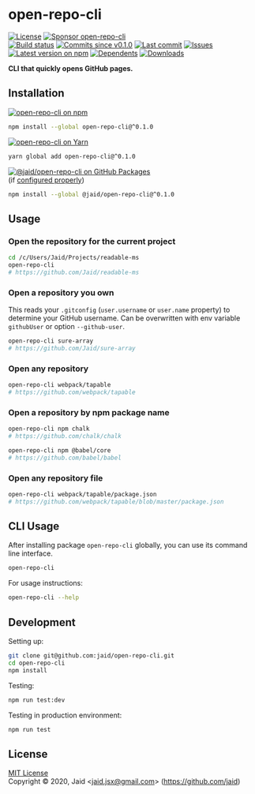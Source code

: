 # open-repo-cli


<a href="https://raw.githubusercontent.com/jaid/open-repo-cli/master/license.txt"><img src="https://img.shields.io/github/license/jaid/open-repo-cli?style=flat-square" alt="License"/></a> <a href="https://github.com/sponsors/jaid"><img src="https://img.shields.io/badge/<3-Sponsor-FF45F1?style=flat-square" alt="Sponsor open-repo-cli"/></a>  
<a href="https://actions-badge.atrox.dev/jaid/open-repo-cli/goto"><img src="https://img.shields.io/endpoint.svg?style=flat-square&url=https%3A%2F%2Factions-badge.atrox.dev%2Fjaid%2Fopen-repo-cli%2Fbadge" alt="Build status"/></a> <a href="https://github.com/jaid/open-repo-cli/commits"><img src="https://img.shields.io/github/commits-since/jaid/open-repo-cli/v0.1.0?style=flat-square&logo=github" alt="Commits since v0.1.0"/></a> <a href="https://github.com/jaid/open-repo-cli/commits"><img src="https://img.shields.io/github/last-commit/jaid/open-repo-cli?style=flat-square&logo=github" alt="Last commit"/></a> <a href="https://github.com/jaid/open-repo-cli/issues"><img src="https://img.shields.io/github/issues/jaid/open-repo-cli?style=flat-square&logo=github" alt="Issues"/></a>  
<a href="https://npmjs.com/package/open-repo-cli"><img src="https://img.shields.io/npm/v/open-repo-cli?style=flat-square&logo=npm&label=latest%20version" alt="Latest version on npm"/></a> <a href="https://github.com/jaid/open-repo-cli/network/dependents"><img src="https://img.shields.io/librariesio/dependents/npm/open-repo-cli?style=flat-square&logo=npm" alt="Dependents"/></a> <a href="https://npmjs.com/package/open-repo-cli"><img src="https://img.shields.io/npm/dm/open-repo-cli?style=flat-square&logo=npm" alt="Downloads"/></a>

**CLI that quickly opens GitHub pages.**





## Installation

<a href="https://npmjs.com/package/open-repo-cli"><img src="https://img.shields.io/badge/npm-open--repo--cli-C23039?style=flat-square&logo=npm" alt="open-repo-cli on npm"/></a>

```bash
npm install --global open-repo-cli@^0.1.0
```

<a href="https://yarnpkg.com/package/open-repo-cli"><img src="https://img.shields.io/badge/Yarn-open--repo--cli-2F8CB7?style=flat-square&logo=yarn&logoColor=white" alt="open-repo-cli on Yarn"/></a>

```bash
yarn global add open-repo-cli@^0.1.0
```

<a href="https://github.com/jaid/open-repo-cli/packages"><img src="https://img.shields.io/badge/GitHub Packages-@jaid/open--repo--cli-24282e?style=flat-square&logo=github" alt="@jaid/open-repo-cli on GitHub Packages"/></a>  
(if [configured properly](https://help.github.com/en/github/managing-packages-with-github-packages/configuring-npm-for-use-with-github-packages))

```bash
npm install --global @jaid/open-repo-cli@^0.1.0
```






## Usage

### Open the repository for the current project
```bash
cd /c/Users/Jaid/Projects/readable-ms
open-repo-cli
# https://github.com/Jaid/readable-ms
```
### Open a repository you own

This reads your `.gitconfig` (`user.username` or `user.name` property) to determine your GitHub username. Can be overwritten with env variable `githubUser` or option `--github-user`.

```bash
open-repo-cli sure-array
# https://github.com/Jaid/sure-array
```

### Open any repository

```bash
open-repo-cli webpack/tapable
# https://github.com/webpack/tapable
```

### Open a repository by npm package name

```bash
open-repo-cli npm chalk
# https://github.com/chalk/chalk

open-repo-cli npm @babel/core
# https://github.com/babel/babel
```

### Open any repository file

```bash
open-repo-cli webpack/tapable/package.json
# https://github.com/webpack/tapable/blob/master/package.json
```






## CLI Usage
After installing package `open-repo-cli` globally, you can use its command line interface.
```bash
open-repo-cli
```
For usage instructions:
```bash
open-repo-cli --help
```








## Development



Setting up:
```bash
git clone git@github.com:jaid/open-repo-cli.git
cd open-repo-cli
npm install
```
Testing:
```bash
npm run test:dev
```
Testing in production environment:
```bash
npm run test
```


## License
[MIT License](https://raw.githubusercontent.com/jaid/open-repo-cli/master/license.txt)  
Copyright © 2020, Jaid \<jaid.jsx@gmail.com> (https://github.com/jaid)
